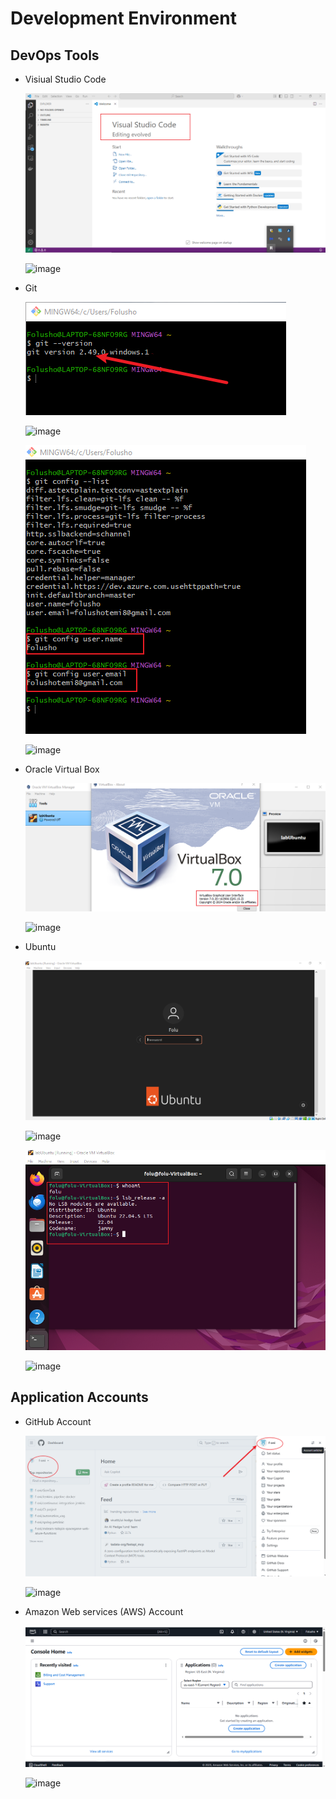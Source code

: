 # Development Environment

## DevOps Tools
- Visiual Studio Code
  
  ![Visual Studio Code](https://github.com/f-oni/Projects_DevOps/blob/61ce7583ea597e8af7228ede5936408b4f5931fa/Vscode_welcome_page.png)

  ![image](https://github.com/user-attachments/assets/0b9d0d85-1a01-4a52-ab5c-2d52f34aca14)

  
- Git

  ![Git Version](https://github.com/f-oni/Projects_DevOps/blob/7ca97c9bbf2c1764c2a135c2a868950372ee29e8/local_git_version.png)

  ![image](https://github.com/user-attachments/assets/6d21c497-1763-469a-a2f6-a4db19f1a2f9)


  ![Git config page](https://github.com/f-oni/Projects_DevOps/blob/dc002130fc1d4724fbc19d17c0d4fa2543ac5512/local_git_configuration.png)

  ![image](https://github.com/user-attachments/assets/435090ce-f6e6-4afd-9a68-495beaaed316)


  
- Oracle Virtual Box

  ![Oracle Vitual Box](https://github.com/f-oni/Projects_DevOps/blob/11660947458f1139f9bc40697f840fe21c5ef42f/Oracle_VM.png)
  


  ![image](https://github.com/user-attachments/assets/a5a818ae-f3cd-4162-ba21-70f3f673129f)


  
- Ubuntu

  ![Ubuntu Login page](https://github.com/f-oni/Projects_DevOps/blob/a9a714498580c54c0c183b7f0532f44091d671d0/Ubuntu%20%20login%20prompt.png)

  ![image](https://github.com/user-attachments/assets/1f8230ee-d41d-4cb2-85c0-5dabff5b959d)


  ![Ubuntu Terminal](https://github.com/f-oni/Projects_DevOps/blob/837555b58691b7e4326ca52a2f47d76006289ba9/Ubuntu_terminal.png)


  ![image](https://github.com/user-attachments/assets/c2f5915d-77e2-4eaa-bbd7-bda686e96225)


## Application Accounts

- GitHub Account

  ![GitHub Dashboard](https://github.com/f-oni/Projects_DevOps/blob/7352ae96db075bdb089c99a230c017755d8f6da8/Github_Account.png)

  ![image](https://github.com/user-attachments/assets/f42dc62a-7cfa-4eca-ad53-ca60a8ec6878)


  
- Amazon Web services (AWS) Account

  ![AWS Console](https://github.com/f-oni/Projects_DevOps/blob/311930c912e4de64d1fc2f98e5d5e468810ebda2/AWS_console.png)
  

  ![image](https://github.com/user-attachments/assets/c760db68-90be-42d0-910b-13d1f7e465c4)

